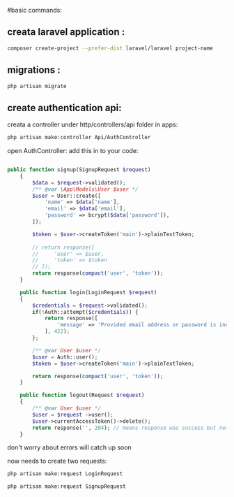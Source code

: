 #basic commands:

## creata laravel application :
  ```bash
  composer create-project --prefer-dist laravel/laravel project-name
  ```

## migrations :
```bash
php artisan migrate
```

## create authentication api:
creata a controller under http/controllers/api folder in apps:
```bash
php artisan make:controller Api/AuthController
```
open AuthController:
add this in to your code:

```php 

public function signup(SignupRequest $request) 
    {
        $data = $request->validated();
        /** @var \App\Models\User $user */
        $user = User::create([
            'name' => $data['name'],
            'email' => $data['email'],
            'password' => bcrypt($data['password']),
        ]);

        $token = $user->createToken('main')->plainTextToken;
        
        // return response([
        //     'user' => $user,
        //     'token' => $token
        // ]); 
        return response(compact('user', 'token'));
    }

    public function login(LoginRequest $request)
    {
        $credentials = $request->validated();
        if(!Auth::attempt($credentials)) {
            return response([
                'message' => 'Provided email address or password is incorrect'
            ], 422);
        };

        /** @var User $user */
        $user = Auth::user();
        $token = $user->createToken('main')->plainTextToken;

        return response(compact('user', 'token'));
    }

    public function logout(Request $request) 
    {   
        /** @var User $user */
        $user = $request ->user();
        $user->currentAccessToken()->delete();
        return response('', 204); // means response was success but nothing to return 
    }


```

don't worry about errors will catch up soon 

now needs to create two requests:
```bash
php artisan make:request LoginRequest

php artisan make:request SignupRequest
```

